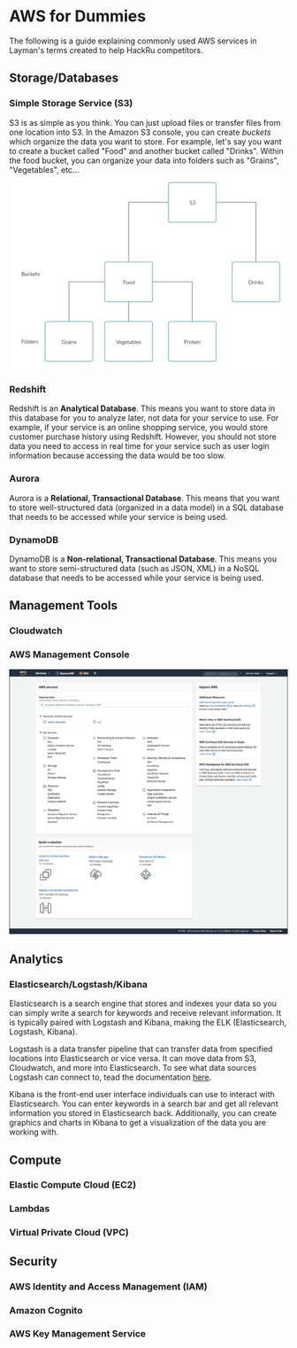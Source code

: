# AWS for Dummies
The following is a guide explaining commonly used AWS services in Layman's terms created to help HackRu competitors. 

## Storage/Databases
### Simple Storage Service (S3)
S3 is as simple as you think. You can just upload files or transfer files from one location into S3. In the Amazon S3 console, you can create _buckets_ which organize the data you want to store. For example, let's say you want to create a bucket called "Food" and another bucket called "Drinks". Within the food bucket, you can organize your data into folders such as "Grains", "Vegetables", etc... 
![A diagram of how data is organized in S3](s3.png)

### Redshift
Redshift is an **Analytical Database**. This means you want to store data in this database for you to analyze later, not data for your service to use. For example, if your service is an online shopping service, you would store customer purchase history using Redshift. However, you should not store data you need to access in real time for your service such as user login information because accessing the data would be too slow.

### Aurora
Aurora is a **Relational, Transactional Database**. This means that you want to store well-structured data (organized in a data model) in a SQL database that needs to be accessed while your service is being used. 

### DynamoDB
DynamoDB is a **Non-relational, Transactional Database**. This means you want to store semi-structured data (such as JSON, XML) in a NoSQL database that needs to be accessed while your service is being used.

## Management Tools
### Cloudwatch

### AWS Management Console

![A screenshot of the AWS Management Console](console.png)

## Analytics
### Elasticsearch/Logstash/Kibana
Elasticsearch is a search engine that stores and indexes your data so you can simply write a search for keywords and receive relevant information. It is typically paired with Logstash and Kibana, making the ELK (Elasticsearch, Logstash, Kibana).

Logstash is a data transfer pipeline that can transfer data from specified locations into Elasticsearch or vice versa. It can move data from S3, Cloudwatch, and more into Elasticsearch. To see what data sources Logstash can connect to, tead the documentation [here](https://www.elastic.co/guide/en/logstash/current/input-plugins.html). 

Kibana is the front-end user interface individuals can use to interact with Elasticsearch. You can enter keywords in a search bar and get all relevant information you stored in Elasticsearch back. Additionally, you can create graphics and charts in Kibana to get a visualization of the data you are working with. 


## Compute
### Elastic Compute Cloud (EC2)

### Lambdas

### Virtual Private Cloud (VPC)

## Security
### AWS Identity and Access Management (IAM)

### Amazon Cognito

### AWS Key Management Service

